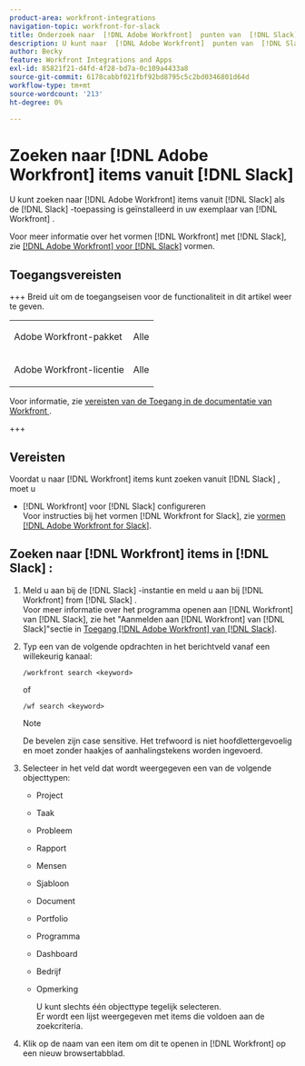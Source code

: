```yaml
---
product-area: workfront-integrations
navigation-topic: workfront-for-slack
title: Onderzoek naar  [!DNL Adobe Workfront]  punten van  [!DNL Slack]
description: U kunt naar  [!DNL Adobe Workfront]  punten van  [!DNL Slack], if your instance of Slack has had the [!DNL Workfront]  geïnstalleerde app zoeken.
author: Becky
feature: Workfront Integrations and Apps
exl-id: 85821f21-d4fd-4f28-bd7a-0c109a4433a8
source-git-commit: 6178cabbf021fbf92bd8795c5c2bd0346801d64d
workflow-type: tm+mt
source-wordcount: '213'
ht-degree: 0%

---
```


# Zoeken naar [!DNL Adobe Workfront] items vanuit [!DNL Slack]

U kunt zoeken naar [!DNL Adobe Workfront] items vanuit [!DNL Slack] als de [!DNL Slack] -toepassing is geïnstalleerd in uw exemplaar van [!DNL Workfront] .

Voor meer informatie over het vormen [!DNL Workfront] met [!DNL Slack], zie [&#x200B;  [!DNL Adobe Workfront]  voor  [!DNL Slack]](../../workfront-integrations-and-apps/using-workfront-with-slack/configure-workfront-for-slack.md) vormen.

## Toegangsvereisten

+++ Breid uit om de toegangseisen voor de functionaliteit in dit artikel weer te geven.

<table style="table-layout:auto"> 
 <col> 
 <col> 
 <tbody> 
  <tr> 
   <td role="rowheader">Adobe Workfront-pakket</td> 
   <td> <p>Alle</p> </td> 
  </tr> 
  <tr> 
   <td role="rowheader">Adobe Workfront-licentie</td> 
   <td> <p>Alle</p>
  </tr> 
 </tbody> 
</table>

Voor informatie, zie [&#x200B; vereisten van de Toegang in de documentatie van Workfront &#x200B;](/help/quicksilver/administration-and-setup/add-users/access-levels-and-object-permissions/access-level-requirements-in-documentation.md).

+++

## Vereisten

Voordat u naar [!DNL Workfront] items kunt zoeken vanuit [!DNL Slack] , moet u

* [!DNL Workfront] voor [!DNL Slack] configureren\
   Voor instructies bij het vormen [!DNL Workfront for Slack], zie [&#x200B; vormen  [!DNL Adobe Workfront for Slack]](../../workfront-integrations-and-apps/using-workfront-with-slack/configure-workfront-for-slack.md).

## Zoeken naar [!DNL Workfront] items in [!DNL Slack] :

1. Meld u aan bij de [!DNL Slack] -instantie en meld u aan bij [!DNL Workfront] from [!DNL Slack] .\
   Voor meer informatie over het programma openen aan [!DNL Workfront] van [!DNL Slack], zie het &quot;Aanmelden aan [!DNL Workfront] van [!DNL Slack]&quot;sectie in [&#x200B; Toegang  [!DNL Adobe Workfront]  van  [!DNL Slack]](../../workfront-integrations-and-apps/using-workfront-with-slack/access-workfront-from-slack.md).

1. Typ een van de volgende opdrachten in het berichtveld vanaf een willekeurig kanaal:

   `/workfront search <keyword>`

   of

   `/wf search <keyword>`

   >[!NOTE]
   >
   >De bevelen zijn case sensitive. Het trefwoord is niet hoofdlettergevoelig en moet zonder haakjes of aanhalingstekens worden ingevoerd.

1. Selecteer in het veld dat wordt weergegeven een van de volgende objecttypen:

   * Project
   * Taak
   * Probleem
   * Rapport
   * Mensen
   * Sjabloon
   * Document
   * Portfolio
   * Programma
   * Dashboard
   * Bedrijf
   * Opmerking

     U kunt slechts één objecttype tegelijk selecteren.\
      Er wordt een lijst weergegeven met items die voldoen aan de zoekcriteria.

1. Klik op de naam van een item om dit te openen in [!DNL Workfront] op een nieuw browsertabblad.
